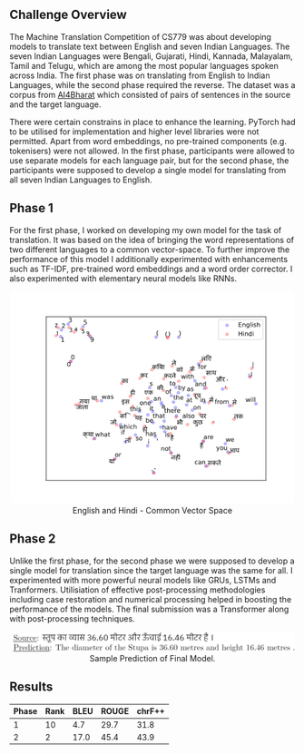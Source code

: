 ## Challenge Overview
The Machine Translation Competition of CS779 was about developing models to translate text between English and seven Indian Languages. The seven Indian Languages were Bengali, Gujarati, Hindi, Kannada, Malayalam, Tamil and Telugu, which are among the most popular languages spoken across India. The first phase was on translating from English to Indian Languages, while the second phase required the reverse. The dataset was a corpus from [AI4Bharat](https://ai4bharat.iitm.ac.in/) which consisted of pairs of sentences in the source and the target language.

There were certain constrains in place to enhance the learning. PyTorch had to be utilised for implementation and higher level libraries were not permitted. Apart from word embeddings, no pre-trained components (e.g. tokenisers) were not allowed. In the first phase, participants were allowed to use separate models for each language pair, but for the second phase, the participants were supposed to develop a single model for translating from all seven Indian Languages to English.

## Phase 1
For the first phase, I worked on developing my own model for the task of translation. It was based on the idea of bringing the word representations of two different languages to a common vector-space. To further improve the performance of this model I additionally experimented with enhancements such as TF-IDF, pre-trained word embeddings and a word order corrector. I also experimented with elementary neural models like RNNs.

<p align="center">
  <img src="images/eng_and_hin_vec_space.png" width='500' text-align='center'><br>
  English and Hindi - Common Vector Space
</p>

## Phase 2
Unlike the first phase, for the second phase we were supposed to develop a single model for translation since the target language was the same for all. I experimented with more powerful neural models like GRUs, LSTMs and Tranformers. Utilisiation of effective post-processing methodologies including case restoration and numerical processing helped in boosting the performance of the models. The final submission was a Transformer along with post-processing techniques.

<p align="center">
  <img src="images/sample.png" width='500' text-align='center'><br>
  Sample Prediction of Final Model.
</p>

## Results

| **Phase** | **Rank** | **BLEU** | **ROUGE** | **chrF++** |
|-------|------|------|-------|--------|
| 1     | 10   | 4.7  | 29.7  | 31.8   |
| 2     | 2    | 17.0 | 45.4  | 43.9   |